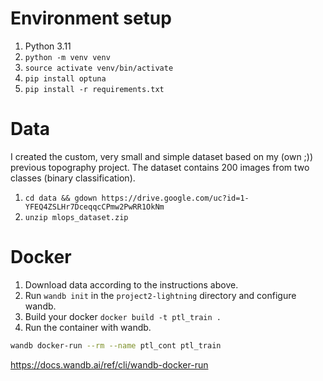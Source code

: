 # Environment setup
1. Python 3.11
2. `python -m venv venv`
3. `source activate venv/bin/activate`
4. `pip install optuna`
5. `pip install -r requirements.txt`

# Data 
I created the custom, very small and simple dataset based on my (own ;)) previous topography project. The dataset contains 200 images from two classes (binary classification).
1. `cd data && gdown https://drive.google.com/uc?id=1-YFEQ4ZSLHr7DceqqcCPmw2PwRR1OkNm`
2. `unzip mlops_dataset.zip`


# Docker

1. Download data according to the instructions above.
2. Run `wandb init` in the `project2-lightning` directory and configure wandb.
3. Build your docker `docker build -t ptl_train .`
4. Run the container with wandb.

```bash
wandb docker-run --rm --name ptl_cont ptl_train
```

https://docs.wandb.ai/ref/cli/wandb-docker-run
